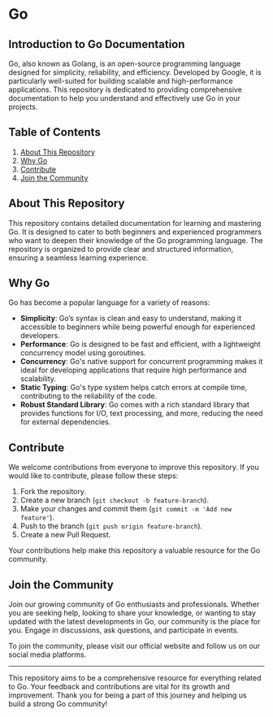 # Go
## Introduction to Go Documentation
Go, also known as Golang, is an open-source programming language designed for simplicity, reliability, and efficiency. Developed by Google, it is particularly well-suited for building scalable and high-performance applications. This repository is dedicated to providing comprehensive documentation to help you understand and effectively use Go in your projects.

## Table of Contents
1. [About This Repository](#about-this-repository)
2. [Why Go](#why-go)
3. [Contribute](#contribute)
4. [Join the Community](#join-the-community)


## About This Repository
This repository contains detailed documentation for learning and mastering Go. It is designed to cater to both beginners and experienced programmers who want to deepen their knowledge of the Go programming language. The repository is organized to provide clear and structured information, ensuring a seamless learning experience.

## Why Go
Go has become a popular language for a variety of reasons:
- **Simplicity**: Go’s syntax is clean and easy to understand, making it accessible to beginners while being powerful enough for experienced developers.
- **Performance**: Go is designed to be fast and efficient, with a lightweight concurrency model using goroutines.
- **Concurrency**: Go's native support for concurrent programming makes it ideal for developing applications that require high performance and scalability.
- **Static Typing**: Go's type system helps catch errors at compile time, contributing to the reliability of the code.
- **Robust Standard Library**: Go comes with a rich standard library that provides functions for I/O, text processing, and more, reducing the need for external dependencies.

## Contribute
We welcome contributions from everyone to improve this repository. If you would like to contribute, please follow these steps:
1. Fork the repository.
2. Create a new branch (`git checkout -b feature-branch`).
3. Make your changes and commit them (`git commit -m 'Add new feature'`).
4. Push to the branch (`git push origin feature-branch`).
5. Create a new Pull Request.

Your contributions help make this repository a valuable resource for the Go community.

## Join the Community
Join our growing community of Go enthusiasts and professionals. Whether you are seeking help, looking to share your knowledge, or wanting to stay updated with the latest developments in Go, our community is the place for you. Engage in discussions, ask questions, and participate in events.

To join the community, please visit our official website and follow us on our social media platforms.

---

This repository aims to be a comprehensive resource for everything related to Go. Your feedback and contributions are vital for its growth and improvement. Thank you for being a part of this journey and helping us build a strong Go community!